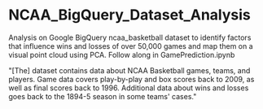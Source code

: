 # NCAA_BigQuery_Dataset_Analysis
Analysis on Google BigQuery ncaa_basketball dataset to identify factors that influence wins and losses of over 50,000 games and map them on a visual point cloud using PCA. 
Follow along in  GamePrediction.ipynb

  
  "[The] dataset contains data about NCAA Basketball games, teams, and players. Game data covers play-by-play and box scores back to 2009, as well as final scores back to 1996. Additional data about wins and losses goes back to the 1894-5 season in some teams' cases."
